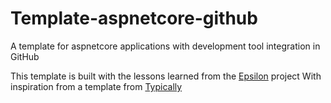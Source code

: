 # Template-aspnetcore-github
A template for aspnetcore applications with development tool integration in GitHub


This template is built with the lessons learned from the [Epsilon](https://github.com/tpcly/epsilon-lti) project 
With inspiration from a template from [Typically](https://github.com/Typiqally/template-aspnetcore)